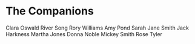 The Companions
==================
Clara Oswald
River Song
Rory Williams
Amy Pond
Sarah Jane Smith
Jack Harkness
Martha Jones
Donna Noble
Mickey Smith
Rose Tyler
